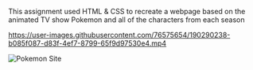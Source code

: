 
This assignment used HTML & CSS to recreate a webpage based on the animated TV show Pokemon and all of the characters from each season

https://user-images.githubusercontent.com/76575654/190290238-b085f087-d83f-4ef7-8799-65f9d97530e4.mp4


![Pokemon Site](https://raw.githubusercontent.com/amountcastlej/Pokesite/main/pokeSite.png)





